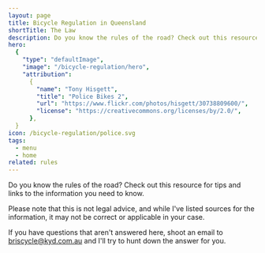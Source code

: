 ```yaml
---
layout: page
title: Bicycle Regulation in Queensland
shortTitle: The Law
description: Do you know the rules of the road? Check out this resource for tips and links to the information you need to know.
hero:
  {
    "type": "defaultImage",
    "image": "/bicycle-regulation/hero",
    "attribution":
      {
        "name": "Tony Hisgett",
        "title": "Police Bikes 2",
        "url": "https://www.flickr.com/photos/hisgett/30738809600/",
        "license": "https://creativecommons.org/licenses/by/2.0/",
      },
  }
icon: /bicycle-regulation/police.svg
tags:
  - menu
  - home
related: rules
---
```


Do you know the rules of the road? Check out this resource for tips and links to the information you need to know.

Please note that this is not legal advice, and while I've listed sources for the information, it may not be correct or applicable in your case.

If you have questions that aren't answered here, shoot an email to briscycle@kyd.com.au and I'll try to hunt down the answer for you.

